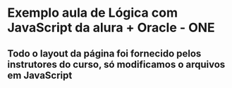# Exemplo aula de Lógica com JavaScript da alura + Oracle - ONE

## Todo o layout da página foi fornecido pelos instrutores do curso, só modificamos o arquivos em JavaScript